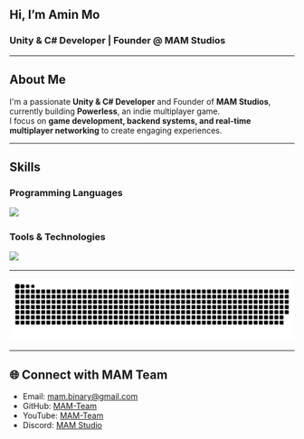 ## Hi, I’m Amin Mo
  ### Unity & C# Developer | Founder @ MAM Studios

---

## About Me

  I'm a passionate **Unity & C# Developer** and Founder of **MAM Studios**, currently building **Powerless**, an indie multiplayer game.  
  I focus on **game development, backend systems, and real-time multiplayer networking** to create engaging experiences.

---

## Skills
  ### Programming Languages

  <img src="https://skillicons.dev/icons?i=cs,cpp,java,nodejs" height="40"/><br>

  ### Tools & Technologies

  <img src="https://skillicons.dev/icons?i=unity,unreal,git,github,docker,linux,postgres,mongodb,bash" height="40"/><br>

---

<img src="https://raw.githubusercontent.com/mam-team/mam-team/output/github-snake-dark.svg" alt="Snake animation" />

---

## 🌐 Connect with MAM Team
- Email: mam.binary@gmail.com  
- GitHub: [MAM-Team](https://github.com/mam-team)  
- YouTube: [MAM-Team](https://www.youtube.com/@MAM-team)
- Discord: [MAM Studio](https://discord.gg/Z47TkYNv)

